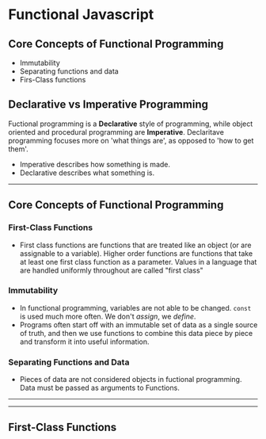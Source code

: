 # Functional Javascript

## Core Concepts of Functional Programming
* Immutability
* Separating functions and data
* Firs-Class functions


## Declarative vs Imperative Programming

Fuctional programming is a **Declarative** style of programming, while object oriented and procedural programming are **Imperative**.  Declaritave programming focuses more on 'what things are', as opposed to 'how to get them'.  

* Imperative describes how something is made.
* Declarative describes what something is.

***

## Core Concepts of Functional Programming


### First-Class Functions
* First class functions are functions that are treated like an object (or are assignable to a variable). Higher order functions are functions that take at least one first class function as a parameter. Values in a language that are handled uniformly throughout are called "first class"

### Immutability  
* In functional programming, variables are not able to be changed.  `const` is used much more often.  We don't *assign*, we *define*.  
* Programs often start off with an immutable set of data as a single source of truth, and then we use functions to combine this data piece by piece and transform it into useful information.

### Separating Functions and Data
* Pieces of data are not considered objects in fuctional programming.  Data must be passed as arguments to Functions.

***
***




## First-Class Functions







